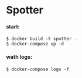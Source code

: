 # Spotter

#### start:

```
$ docker build -t spotter .
$ docker-compose up -d
```

#### wath logs:

```
$ docker-compose logs -f
```

